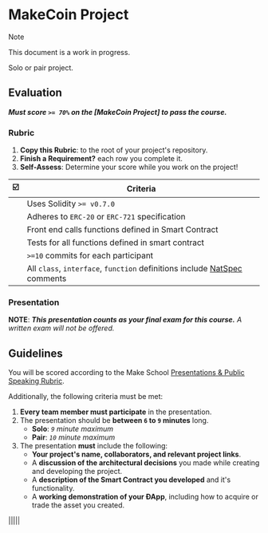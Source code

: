 # MakeCoin Project

> [!NOTE]
> This document is a work in progress.

Solo or pair project.

## Evaluation

 _**Must score `>= 70%` on the [MakeCoin Project] to pass the course.**_

### Rubric

1. **Copy this Rubric**: to the root of your project's repository.
2. **Finish a Requirement?** each row you complete it.
3. **Self-Assess**: Determine your score while you work on the project!

|   ☑️   | Criteria                                                                  |
| :---: | --------------------------------------------------------------------------- |
|       | Uses Solidity `>= v0.7.0`                                                   |
|       | Adheres to `ERC-20` or `ERC-721` specification                              |
|       | Front end calls functions defined in Smart Contract                         |
|       | Tests for all functions defined in smart contract                           |
|       | `>=10` commits for each participant                                         |
|       | All `class`, `interface`, `function` definitions include [NatSpec] comments |

### Presentation

**NOTE**: _**This presentation counts as your final exam for this course.** A written exam will not be offered._

## Guidelines

You will be scored according to the Make School [Presentations & Public Speaking Rubric](https://make.sc/presentation-rubric).

Additionally, the following criteria must be met:

1. **Every team member must participate** in the presentation.
2. The presentation should be **between `6` to `9` minutes** long.
    - **Solo**: *`9` minute maximum*
    - **Pair**: *`10` minute maximum*
3. The presentation **must** include the following:
    - **Your project's name, collaborators, and relevant project links**.
    - A **discussion of the architectural decisions** you made while creating and developing the project.
    - A **description of the Smart Contract you developed** and it's functionality.
    - A **working demonstration of your ÐApp**, including how to acquire or trade the asset you created.



[Natspec]: https://solidity.readthedocs.io/en/v0.5.9/natspec-format.html
|||||

